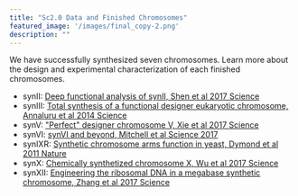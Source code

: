 ```yaml
---
title: "Sc2.0 Data and Finished Chromosomes"
featured_image: '/images/final_copy-2.png'
description: ""
---
```


We have successfully synthesized seven chromosomes. Learn more about
the design and experimental characterization of each finished chromosomes.

- synII: [Deep functional analysis of synII, Shen et al 2017 Science](https://www.science.org/doi/full/10.1126/science.aaf4791)
- synIII: [Total synthesis of a functional designer eukaryotic
  chromosome, Annaluru et al 2014 Science](https://www.science.org/doi/full/10.1126/science.1249252)
- synV: ["Perfect" designer chromosome V, Xie et al 2017 Science](https://www.science.org/doi/full/10.1126/science.aaf4704)
- synVI: [synVI and beyond, Mitchell et al Science 2017](https://www.science.org/doi/full/10.1126/science.aaf4831) 
- synIXR: [Synthetic chromosome arms function in yeast, Dymond et al
  2011 Nature](https://www.nature.com/articles/nature10403)
- synX: [Chemically synthetized chromosome X, Wu et al 2017 Science](https://www.science.org/doi/full/10.1126/science.aaf4706)
- synXII: [Engineering the ribosomal DNA in a megabase synthetic
  chromosome, Zhang et al 2017 Science](https://www.science.org/doi/full/10.1126/science.aaf3981)

